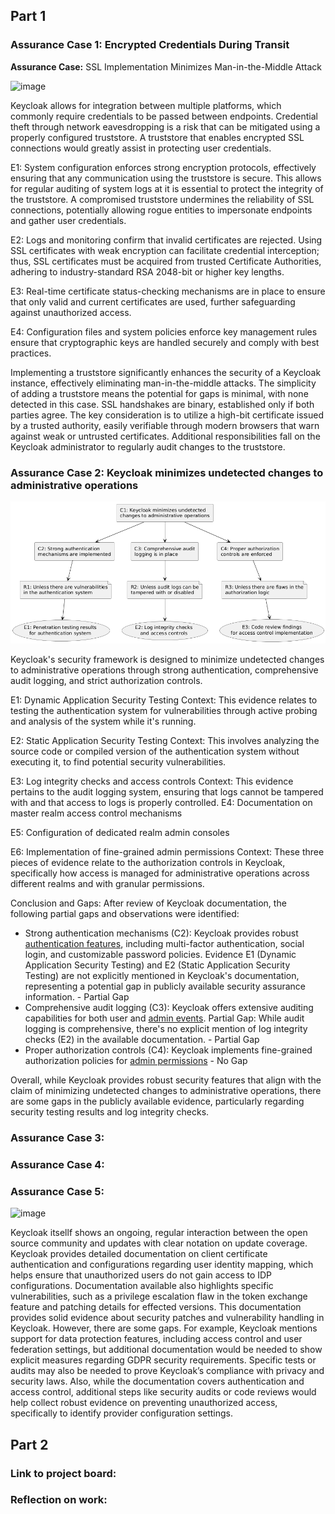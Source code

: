 ## Part 1

<!--- Nick --->
### Assurance Case 1: Encrypted Credentials During Transit
**Assurance Case:** SSL Implementation Minimizes Man-in-the-Middle Attack

![image](https://github.com/user-attachments/assets/704dbc07-1008-4689-a111-3adc051ce6c6)

Keycloak allows for integration between multiple platforms, which commonly require credentials to be passed between endpoints. Credential theft through network eavesdropping is a risk that can be mitigated using a properly configured truststore. A truststore that enables encrypted SSL connections would greatly assist in protecting user credentials.

E1: System configuration enforces strong encryption protocols, effectively ensuring that any communication using the truststore is secure. This allows for regular auditing of system logs at it is essential to protect the integrity of the truststore. A compromised truststore undermines the reliability of SSL connections, potentially allowing rogue entities to impersonate endpoints and gather user credentials.

E2: Logs and monitoring confirm that invalid certificates are rejected. Using SSL certificates with weak encryption can facilitate credential interception; thus, SSL certificates must be acquired from trusted Certificate Authorities, adhering to industry-standard RSA 2048-bit or higher key lengths.

E3: Real-time certificate status-checking mechanisms are in place to ensure that only valid and current certificates are used, further safeguarding against unauthorized access.

E4: Configuration files and system policies enforce key management rules ensure that cryptographic keys are handled securely and comply with best practices.

Implementing a truststore significantly enhances the security of a Keycloak instance, effectively eliminating man-in-the-middle attacks. The simplicity of adding a truststore means the potential for gaps is minimal, with none detected in this case. SSL handshakes are binary, established only if both parties agree. The key consideration is to utilize a high-bit certificate issued by a trusted authority, easily verifiable through modern browsers that warn against weak or untrusted certificates. Additional responsibilities fall on the Keycloak administrator to regularly audit changes to the truststore.

<!--- End- Nick --->

<!--- Start- Mike --->
### Assurance Case 2:  Keycloak minimizes undetected changes to administrative operations
![image](/Assurance_Cases/web_console/%20undetected-changes%20.png)

Keycloak's security framework is designed to minimize undetected changes to administrative operations through strong authentication, comprehensive audit logging, and strict authorization controls.

E1: Dynamic Application Security Testing
Context: This evidence relates to testing the authentication system for vulnerabilities through active probing and analysis of the system while it's running. 

E2: Static Application Security Testing
Context: This involves analyzing the source code or compiled version of the authentication system without executing it, to find potential security vulnerabilities. 

E3: Log integrity checks and access controls
Context: This evidence pertains to the audit logging system, ensuring that logs cannot be tampered with and that access to logs is properly controlled. E4: Documentation on master realm access control mechanisms

E5: Configuration of dedicated realm admin consoles

E6: Implementation of fine-grained admin permissions
Context: These three pieces of evidence relate to the authorization controls in Keycloak, specifically how access is managed for administrative operations across different realms and with granular permissions.

Conclusion and Gaps: After review of Keycloak documentation, the following partial gaps and observations were identified:

- Strong authentication mechanisms (C2):
    Keycloak provides robust [authentication features](https://www.keycloak.org/docs/latest/server_admin/#configuring-authentication_server_administration_guide), including multi-factor authentication, social login, and customizable password policies. Evidence E1 (Dynamic Application Security Testing) and E2 (Static Application Security Testing) are not explicitly mentioned in Keycloak's documentation, representing a potential gap in publicly available security assurance information. - Partial Gap
- Comprehensive audit logging (C3):
    Keycloak offers extensive auditing capabilities for both user and [admin events](https://www.keycloak.org/docs/latest/server_admin/#auditing-admin-events_).
    Partial Gap: While audit logging is comprehensive, there's no explicit mention of log integrity checks (E2) in the available documentation. - Partial Gap
- Proper authorization controls (C4):
    Keycloak implements fine-grained authorization policies for [admin permissions](https://www.keycloak.org/docs/latest/server_admin/#_admin_permissions) - No Gap

 Overall, while Keycloak provides robust security features that align with the claim of minimizing undetected changes to administrative operations, there are some gaps in the publicly available evidence, particularly regarding security testing results and log integrity checks.   

<!--- End- Mike --->

<!--- Start - Connor --->
### Assurance Case 3:



<!--- End - Connor --->


<!--- Start - Damian --->
### Assurance Case 4: 



<!--- End - Damian --->


<!--- Start - Brian --->
### Assurance Case 5: 
![image](https://github.com/user-attachments/assets/bb9d4a4e-216a-434f-a210-923ca81b40f6)


Keycloak itsellf shows an ongoing, regular interaction between the open source community and updates with clear notation on update coverage.  Keycloak provides detailed documentation on client certificate authentication and configurations regarding user identity mapping, which helps ensure that unauthorized users do not gain access to IDP configurations.  Documentation available also highlights specific vulnerabilities, such as a privilege escalation flaw in the token exchange feature and patching details for effected versions.  This documentation provides solid evidence about security patches and vulnerability handling in Keycloak.  However, there are some gaps.  For example, Keycloak mentions support for data protection features, including access control and user federation settings, but additional documentation would be needed to show explicit measures regarding GDPR security requirements.  Specific tests or audits may also be needed to prove Keycloak’s compliance with privacy and security laws.  Also, while the documentation covers authentication and access control, additional steps like security audits or code reviews would help collect robust evidence on preventing unauthorized access, specifically to identify provider configuration settings.

<!--- End - Brian --->


## Part 2

### Link to project board: 

### Reflection on work:


